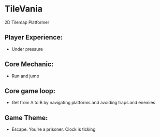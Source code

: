 # TileVania
2D Tilemap Platformer

## Player Experience:
- Under pressure

## Core Mechanic:
- Run and jump

## Core game loop:
- Get from A to B by navigating platforms and
  avoiding traps and enemies

## Game Theme:
- Escape. You're a prisoner. Clock is ticking
